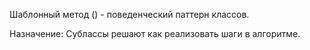 Шаблонный метод () -  поведенческий паттерн классов. 

Назначение: Сублассы решают как реализовать шаги в алгоритме.

